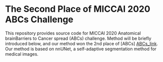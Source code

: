 # The Second Place of MICCAI 2020 ABCs Challenge
[nnUNet_link]:https://github.com/MIC-DKFZ/nnUNetdescribe
[ABCs_link]:https://abcs.mgh.harvard.edu/
This repository provides source code for MICCAI 2020 Anatomical brainBarriers to Cancer spread (ABCs) challenge. Method will be briefly introduced below, and our method won the 2nd place of [ABCs] [ABCs_link].
Our method is based on nnUNet, a self-adaptive segmentation method for medical images.

